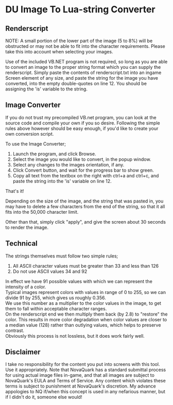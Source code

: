 # DU Image To Lua-string Converter

## Renderscript

NOTE: A small portion of the lower part of the image (5 to 8%) will be obstructed or may not be able to fit into the character requirements. Please take this into account when selecting your images.

Use of the included VB.NET program is not required, so long as you are able to convert an image to the proper string format which you can supply the renderscript.
Simply paste the contents of renderscript.txt into an ingame Screen element of any size, and paste the string for the image you have converted, into the empty double-quotes on line 12. You should be assigning the 'is' variable to the string.

## Image Converter

If you do not trust my precompiled VB.net program, you can look at the source code and compile your own if you so desire.
Following the simple rules above however should be easy enough, if you'd like to create your own conversion script.

To use the Image Converter;
	<ol>
	<li>Launch the program, and click Browse.</li>
	<li>Select the image you would like to convert, in the popup window.</li>
	<li>Select any changes to the images orientation, if any.</li>
	<li>Click Convert button, and wait for the progress bar to show green.</li>
	<li>Copy all text from the textbox on the right with ctrl+a and ctrl+c, and paste the string into the 'is' variable on line 12.</li>
	</ol>
That's it!

Depending on the size of the image, and the string that was pasted in, you may have to delete a few characters from the end of the string, so that it all fits into the 50,000 character limit.

Other than that, simply click "apply", and give the screen about 30 seconds to render the image.

## Technical

The strings themselves must follow two simple rules;<ol>
	<li>All ASCII character values must be greater than 33 and less than 126</li>
	<li>Do not use ASCII values 34 and 92</li>
	</ol>
In effect we have 91 possible values with which we can represent the intensity of a color.<br>
Typical images represent colors with values in range of 0 to 255, so we can divide 91 by 255, which gives us roughly 0.356.<br>
We use this number as a multiplier to the color values in the image, to get them to fall within acceptable character ranges.<br>
On the renderscript end we then multiply them back (by 2.8) to "restore" the color. This results in more color degradation when color values are closer to a median value (128) rather than outlying values, which helps to preserve contrast.<br>
Obviously this process is not lossless, but it does work fairly well.<br>

## Disclaimer

I take no responsibility for the content you put into screens with this tool. Use it appropriately. Note that NovaQuark has a standard submittal process for using actual image files in-game, and that all images are subject to NovaQuark's EULA and Terms of Service. Any content which violates these terms is subject to punishment at NovaQuark's discretion. My advance appologies to NQ if/when this concept is used in any nefarious manner, but if I didn't do it, someone else would!
